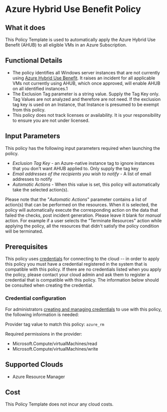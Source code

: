 # Azure Hybrid Use Benefit Policy

## What it does

This Policy Template is used to automatically apply the Azure Hybrid Use Benefit (AHUB) to all eligible VMs in an Azure Subscription.

## Functional Details

- The policy identifies all Windows server instances that are not currently using [Azure Hybrid Use Benefit](https://azure.microsoft.com/en-us/pricing/hybrid-benefit/). It raises an incident for all applicable VMs not currently using AHUB, which once approved, will enable AHUB on all identified instances.1
- The Exclusion Tag parameter is a string value. Supply the Tag Key only. Tag Values are not analyzed and therefore are not need. If the exclusion tag key is used on an Instance, that Instance is presumed to be exempt from this policy.
- This policy does not track licenses or availability. It is your responsibility to ensure you are not under licensed.

## Input Parameters

This policy has the following input parameters required when launching the policy.

- *Exclusion Tag Key* - an Azure-native instance tag to ignore instances that you don't want AHUB applied to. Only supply the tag key
- *Email addresses of the recipients you wish to notify* - A list of email addresses to notify
- *Automatic Actions* - When this value is set, this policy will automatically take the selected action(s).

Please note that the "*Automatic Actions*" parameter contains a list of action(s) that can be performed on the resources. When it is selected, the policy will automatically execute the corresponding action on the data that failed the checks, post incident generation. Please leave it blank for *manual* action.
For example if a user selects the "Terminate Resources" action while applying the policy, all the resources that didn't satisfy the policy condition will be terminated.

## Prerequisites

This policy uses [credentials](https://docs.rightscale.com/policies/users/guides/credential_management.html) for connecting to the cloud -- in order to apply this policy you must have a credential registered in the system that is compatible with this policy. If there are no credentials listed when you apply the policy, please contact your cloud admin and ask them to register a credential that is compatible with this policy. The information below should be consulted when creating the credential.

### Credential configuration

For administrators [creating and managing credentials](https://docs.rightscale.com/policies/users/guides/credential_management.html) to use with this policy, the following information is needed:

Provider tag value to match this policy: `azure_rm`

Required permissions in the provider:

- Microsoft.Compute/virtualMachines/read
- Microsoft.Compute/virtualMachines/write

## Supported Clouds

- Azure Resource Manager

## Cost

This Policy Template does not incur any cloud costs.
